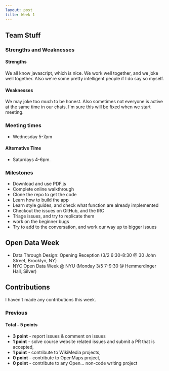 ```yaml
---
layout: post
title: Week 1
---
```


## Team Stuff
### Strengths and Weaknesses
#### Strengths
We all know javascript, which is nice. We work well together, and we joke well together. Also we're some pretty intelligent people if I do say so myself.

#### Weaknesses
We may joke too much to be honest. Also sometimes not everyone is active at the same time in our chats. I'm sure this will be fixed when we start meeting.

### Meeting times
- Wednesday 5-7pm 
#### Alternative Time
- Saturdays 4-6pm.

### Milestones
- Download and use PDF.js
- Complete online walkthrough
- Clone the repo to get the code
- Learn how to build the app
- Learn style guides, and check what function are already implemented
- Checkout the issues on GitHub, and the IRC
- Triage issues, and try to replicate them
- work on the beginner bugs
- Try to add to the conversation, and work our way up to bigger issues

## Open Data Week
- Data Through Design: Opening Reception (3/2 6:30-8:30 @	30 John Street, Brooklyn, NY)
- NYC Open Data Week @ NYU (Monday 3/5 7-9:30 @	Hemmerdinger Hall, Silver) 

## Contributions
I haven't made any contributions this week.

### Previous
#### Total - 5 points
- **3 point** - report issues & comment on issues
- **1 point** - solve course website related issues and submit a PR that is accepted,
- **1 point** - contribute to WikiMedia projects,
- **0 point** - contribute to OpenMaps project,
- **0 point** - contribute to any Open… non-code writing project
